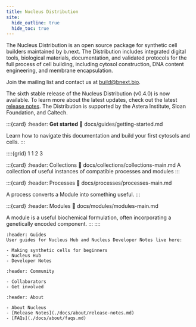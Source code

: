 ```yaml
---
title: Nucleus Distribution
site:
  hide_outline: true
  hide_toc: true
---
```



The Nucleus Distribution is an open source package for synthetic cell builders maintained by b.next. The Distribution includes integrated digital tools, biological materials, documentation, and validated protocols for the full process of cell building, including cytosol construction, DNA content engineering, and membrane encapsulation. 

Join the mailing list and contact us at build@bnext.bio.

The sixth stable release of the Nucleus Distribution (v0.4.0) is now available. To learn more about the latest updates, check out the latest [release notes](docs/about/release-notes/release-notes-v0_4_0.md). The Distribution is supported by the Astera Institute, Sloan Foundation, and Caltech.

:::{card} 
:header: **Get started** 
:link: docs/guides/getting-started.md

Learn how to navigate this documentation and build your first cytosols and cells.
:::

::::{grid} 1 1 2 3

:::{card}
:header: Collections
:link: docs/collections/collections-main.md
A collection of useful instances of compatible processes and modules
:::

:::{card}
:header: Processes
:link: docs/processes/processes-main.md

A process converts a Module into something useful.
:::

:::{card}
:header: Modules
:link: docs/modules/modules-main.md

A module is a useful biochemical formulation, often incorporating a genetically encoded component. 
:::
::::

```{card} 
:header: Guides
User guides for Nucleus Hub and Nucleus Developer Notes live here:

- Making synthetic cells for beginners
- Nucleus Hub
- Developer Notes
```

```{card} 
:header: Community

- Collaborators
- Get involved
```

```{card} 
:header: About

- About Nucleus
- [Release Notes](./docs/about/release-notes.md)
- [FAQs](./docs/about/faqs.md)
```